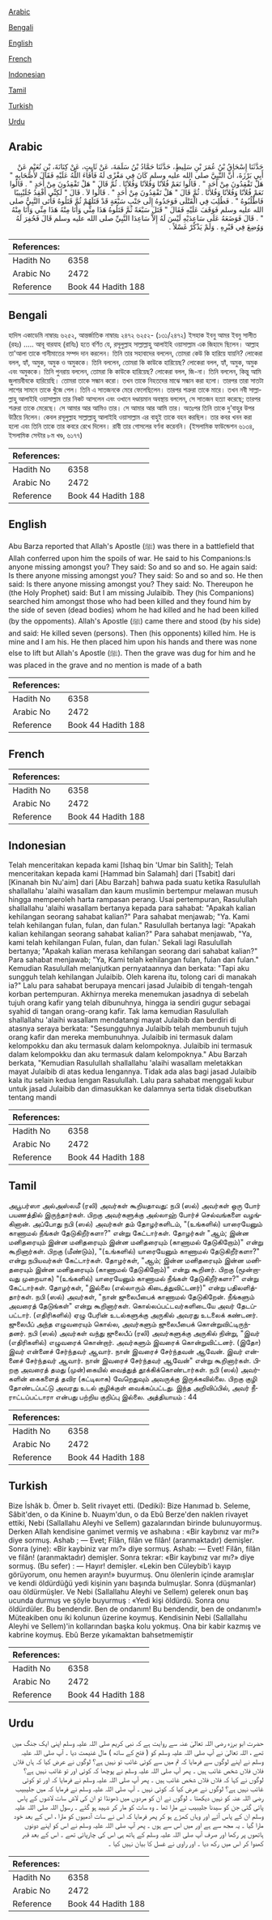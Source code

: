[Arabic](#arabic)

[Bengali](#bengali)

[English](#english)

[French](#french)

[Indonesian](#indonesian)

[Tamil](#tamil)

[Turkish](#turkish)

[Urdu](#urdu)

## Arabic


<div dir="rtl" lang="ar" style={{fontSize:'larger',backgroundColor:'#f8f9fa',padding:20}}>
حَدَّثَنَا إِسْحَاقُ بْنُ عُمَرَ بْنِ سَلِيطٍ، حَدَّثَنَا حَمَّادُ بْنُ سَلَمَةَ، عَنْ ثَابِتٍ، عَنْ كِنَانَةَ، بْنِ نُعَيْمٍ عَنْ أَبِي بَرْزَةَ، أَنَّ النَّبِيَّ صلى الله عليه وسلم كَانَ فِي مَغْزًى لَهُ فَأَفَاءَ اللَّهُ عَلَيْهِ فَقَالَ لأَصْحَابِهِ ‏"‏ هَلْ تَفْقِدُونَ مِنْ أَحَدٍ ‏"‏ ‏.‏ قَالُوا نَعَمْ فُلاَنًا وَفُلاَنًا وَفُلاَنًا ‏.‏ ثُمَّ قَالَ ‏"‏ هَلْ تَفْقِدُونَ مِنْ أَحَدٍ ‏"‏ ‏.‏ قَالُوا نَعَمْ فُلاَنًا وَفُلاَنًا وَفُلاَنًا ‏.‏ ثُمَّ قَالَ ‏"‏ هَلْ تَفْقِدُونَ مِنْ أَحَدٍ ‏"‏ ‏.‏ قَالُوا لاَ ‏.‏ قَالَ ‏"‏ لَكِنِّي أَفْقِدُ جُلَيْبِيبًا فَاطْلُبُوهُ ‏"‏ ‏.‏ فَطُلِبَ فِي الْقَتْلَى فَوَجَدُوهُ إِلَى جَنْبِ سَبْعَةٍ قَدْ قَتَلَهُمْ ثُمَّ قَتَلُوهُ فَأَتَى النَّبِيُّ صلى الله عليه وسلم فَوَقَفَ عَلَيْهِ فَقَالَ ‏"‏ قَتَلَ سَبْعَةً ثُمَّ قَتَلُوهُ هَذَا مِنِّي وَأَنَا مِنْهُ هَذَا مِنِّي وَأَنَا مِنْهُ ‏"‏ ‏.‏ قَالَ فَوَضَعَهُ عَلَى سَاعِدَيْهِ لَيْسَ لَهُ إِلاَّ سَاعِدَا النَّبِيِّ صلى الله عليه وسلم قَالَ فَحُفِرَ لَهُ وَوُضِعَ فِي قَبْرِهِ ‏.‏ وَلَمْ يَذْكُرْ غَسْلاً ‏.‏
</div>
<div style={{backgroundColor:'#f8f9fa',padding:20, marginBottom: 10}}><table> <thead> <tr> <th>References:</th> <th></th> </tr> </thead> <tbody><tr><td>Hadith No</td><td>6358</td></tr><tr><td>Arabic No</td><td>2472</td></tr><tr><td>Reference</td><td>Book 44 Hadith 188</td></tr></tbody></table></div>

## Bengali


<div dir="ltr" lang="bn" style={{fontSize:'larger',backgroundColor:'#f8f9fa',padding:20}}>
হাদিস একাডেমি নাম্বারঃ ৬২৫২, আন্তর্জাতিক নাম্বারঃ ২৪৭২ ৬২৫২- (১৩১/২৪৭২) ইসহাক ইবনু আমর ইবনু সালীত (রহঃ) ..... আবূ বারযাহ (রাযিঃ) হতে বর্ণিত যে, রসূলুল্লাহ সাল্লাল্লাহু আলাইহি ওয়াসাল্লাম এক জিহাদে ছিলেন। আল্লাহ তা'আলা তাকে গানীমাতের সম্পদ দান করলেন। তিনি তার সহাবাদের বললেন, তোমরা কেউ কি হারিয়ে যায়নি? লোকেরা বলল, হ্যাঁ, অমুক, অমুক ও অমুককে। তিনি বললেন, তোমরা কি কাউকে হারিয়েছ? লোকেরা বলল, হ্যাঁ, অমুক, অমুক এবং অমুককে। তিনি পুনরায় বললেন, তোমরা কি কাউকে হারিয়েছ? লোকেরা বলল, জি-না। তিনি বললেন, কিন্তু আমি জুলায়বীবকে হারিয়েছি। তোমরা তাকে সন্ধান করো। তখন তাকে নিহতদের মাঝে সন্ধান করা হলো। তারপর তারা সাতটা লাশের সামনে তাকে খুঁজে পেল। তিনি এ সাতজনকে মেরে ফেলেছিলেন। তারপর শত্রুরা তাকে মারে। তখন নবী সাল্লাল্লাহু আলাইহি ওয়াসাল্লাম তার নিকট আসলেন এবং ওখানে দণ্ডায়মান অবস্থায় বললেন, সে সাতজন হত্যা করেছে; তারপর শত্রুরা তাকে মেরেছে। সে আমার আর আমিও তার। সে আমার আর আমি তার। অতঃপর তিনি তাকে দু’বাহুর উপর উঠিয়ে নিলেন। কেবল রসূলুল্লাহ সাল্লাল্লাহু আলাইহি ওয়াসাল্লাম এর বাহুই তাকে বহন করছিল। তার কবর খনন করা হলো এবং তিনি তাকে তার কবরে রেখে দিলেন। রাবী তার গোসলের বর্ণনা করেননি। (ইসলামিক ফাউন্ডেশন ৬১৩৪, ইসলামিক সেন্টার ৮ম খণ্ড, ৬১৭৭)
</div>
<div style={{backgroundColor:'#f8f9fa',padding:20, marginBottom: 10}}><table> <thead> <tr> <th>References:</th> <th></th> </tr> </thead> <tbody><tr><td>Hadith No</td><td>6358</td></tr><tr><td>Arabic No</td><td>2472</td></tr><tr><td>Reference</td><td>Book 44 Hadith 188</td></tr></tbody></table></div>

## English


<div dir="ltr" lang="en" style={{fontSize:'larger',backgroundColor:'#f8f9fa',padding:20}}>
Abu Barza reported that Allah's Apostle (ﷺ) was there in a battlefield that Allah conferred upon him the spoils of war. He said to his Companions:Is anyone missing amongst you? They said: So and so and so. He again said: Is there anyone missing amongst you? They said: So and so and so. He then said: Is there anyone missing amongst you? They said: No. Thereupon he (the Holy Prophet) said: But I am missing Julaibib. They (his Companions) searched him amongst those who had been killed and they found him by the side of seven (dead bodies) whom he had killed and he had been killed (by the oppoments). Allah's Apostle (ﷺ) came there and stood (by his side) and said: He killed seven (persons). Then (his opponents) killed him. He is mine and I am his. He then placed him upon his hands and there was none else to lift but Allah's Apostle (ﷺ). Then the grave was dug for him and he was placed in the grave and no mention is made of a bath
</div>
<div style={{backgroundColor:'#f8f9fa',padding:20, marginBottom: 10}}><table> <thead> <tr> <th>References:</th> <th></th> </tr> </thead> <tbody><tr><td>Hadith No</td><td>6358</td></tr><tr><td>Arabic No</td><td>2472</td></tr><tr><td>Reference</td><td>Book 44 Hadith 188</td></tr></tbody></table></div>

## French


<div dir="ltr" lang="fr" style={{fontSize:'larger',backgroundColor:'#f8f9fa',padding:20}}>

</div>
<div style={{backgroundColor:'#f8f9fa',padding:20, marginBottom: 10}}><table> <thead> <tr> <th>References:</th> <th></th> </tr> </thead> <tbody><tr><td>Hadith No</td><td>6358</td></tr><tr><td>Arabic No</td><td>2472</td></tr><tr><td>Reference</td><td>Book 44 Hadith 188</td></tr></tbody></table></div>

## Indonesian


<div dir="ltr" lang="id" style={{fontSize:'larger',backgroundColor:'#f8f9fa',padding:20}}>
Telah menceritakan kepada kami [Ishaq bin 'Umar bin Salith]; Telah menceritakan kepada kami [Hammad bin Salamah] dari [Tsabit] dari [Kinanah bin Nu'aim] dari [Abu Barzah] bahwa pada suatu ketika Rasulullah shallallahu 'alaihi wasallam dan kaum muslimin bertempur melawan musuh hingga memperoIeh harta rampasan perang. Usai pertempuran, Rasulullah shallallahu 'alaihi wasallam bertanya kepada para sahabat: "Apakah kalian kehilangan seorang sahabat kalian?" Para sahabat menjawab; "Ya. Kami telah kehilangan fulan, fulan, dan fulan." Rasulullah bertanya lagi: "Apakah kalian kehilangan seorang sahabat kalian?" Para sahabat menjawab, "Ya, kami telah kehilangan Fulan, fulan, dan fulan.' Sekali lagi Rasulullah bertanya; "Apakah kalian merasa kehilangan seorang dari sahabat kalian?" Para sahabat menjawab; "Ya, Kami telah kehilangan fulan, fulan dan fulan." Kemudian Rasulullah melanjutkan pernyataannya dan berkata: "Tapi aku sungguh telah kehilangan Julaibib. Oleh karena itu, tolong cari di manakah ia?" Lalu para sahabat berupaya mencari jasad Julaibib di tengah-tengah korban pertempuran. Akhirnya mereka menemukan jasadnya di sebelah tujuh orang kafir yang telah dibunuhnya, hingga ia sendiri gugur sebagai syahid di tangan orang-orang kafir. Tak lama kemudian Rasulullah shallallahu 'alaihi wasallam mendatangi mayat Julaibib dan berdiri di atasnya seraya berkata: "Sesungguhnya Julaibib telah membunuh tujuh orang kafir dan mereka membunuhnya. Julaibib ini termasuk dalam kelompokku dan aku termasuk dalam kelompoknya. Julaibib ini termasuk dalam kelompokku dan aku termasuk dalam kelompoknya." Abu Barzah berkata, "Kemudian Rasulullah shallallahu 'alaihi wasallam meletakkan mayat Julaibib di atas kedua Iengannya. Tidak ada alas bagi jasad Julaibib kala itu selain kedua lengan Rasulullah. Lalu para sahabat menggali kubur untuk jasad Julaibib dan dimasukkan ke dalamnya serta tidak disebutkan tentang mandi
</div>
<div style={{backgroundColor:'#f8f9fa',padding:20, marginBottom: 10}}><table> <thead> <tr> <th>References:</th> <th></th> </tr> </thead> <tbody><tr><td>Hadith No</td><td>6358</td></tr><tr><td>Arabic No</td><td>2472</td></tr><tr><td>Reference</td><td>Book 44 Hadith 188</td></tr></tbody></table></div>

## Tamil


<div dir="ltr" lang="ta" style={{fontSize:'larger',backgroundColor:'#f8f9fa',padding:20}}>
அபூபர்ஸா அல்அஸ்லமீ (ரலி) அவர்கள் கூறியதாவது: நபி (ஸல்) அவர்கள் ஒரு போர் பயணத்தில் இருந்தார்கள். பிறகு அவர்களுக்கு அல்லாஹ் போர்ச் செல்வங்களை வழங்கினான். அப்போது நபி (ஸல்) அவர்கள் தம் தோழர்களிடம், "(உங்களில்) யாரையேனும் காணாமல் நீங்கள் தேடுகிறீர்களா?" என்று கேட்டார்கள். தோழர்கள் "ஆம்; இன்ன மனிதரையும் இன்ன மனிதரையும் இன்ன மனிதரையும் (காணாமல் தேடுகிறோம்)" என்று கூறினார்கள். பிறகு (மீண்டும்), "(உங்களில்) யாரையேனும் காணாமல் தேடுகிறீர்களா?" என்று நபியவர்கள் கேட்டார்கள். தோழர்கள், "ஆம்; இன்ன மனிதரையும் இன்ன மனிதரையும் இன்ன மனிதரையும் (காணாமல் தேடுகிறோம்)" என்று கூறினர். பிறகு (மூன்றாவது முறையாக) "(உங்களில்) யாரையேனும் காணாமல் நீங்கள் தேடுகிறீர்களா?" என்று கேட்டார்கள். தோழர்கள், "இல்லை (எல்லாரும் கிடைத்துவிட்டனர்)" என்று பதிலளித்தார்கள். நபி (ஸல்) அவர்கள், "நான் ஜுலைபீபைக் காணாமல் தேடுகிறேன். நீங்களும் அவரைத் தேடுங்கள்" என்று கூறினார்கள். கொல்லப்பட்டவர்களிடையே அவர் தேடப்பட்டார். (எதிரிகளில்) ஏழு பேரின் உடல்களுக்கு அருகில் அவரது உடலைக் கண்டனர். ஜுலைபீப் அந்த எழுவரையும் கொல்ல, அவர்களும் ஜுலைபீபைக் கொன்றுவிட்டிருந்தனர். நபி (ஸல்) அவர்கள் வந்து ஜுலைபீப் (ரலி) அவர்களுக்கு அருகில் நின்று, "இவர் (எதிரிகளில்) எழுவரைக் கொன்றார். அவர்களும் இவரைக் கொன்றுவிட்டனர். (இதோ) இவர் என்னைச் சேர்ந்தவர் ஆவார். நான் இவரைச் சேர்ந்தவன் ஆவேன். இவர் என்னைச் சேர்ந்தவர் ஆவார். நான் இவரைச் சேர்ந்தவர் ஆவேன்" என்று கூறினார்கள். பிறகு அவரைத் தமது (முன்)கையில் வைத்துத் தூக்கிக்கொண்டார்கள். நபி (ஸல்) அவர்களின் கைகளைத் தவிர (கட்டிலாக) வேறெதுவும் அவருக்கு இருக்கவில்லை. பிறகு குழி தோண்டப்பட்டு அவரது உடல் குழிக்குள் வைக்கப்பட்டது. இந்த அறிவிப்பில், அவர் நீராட்டப்பட்டாரா என்பது பற்றிய குறிப்பு இல்லை. அத்தியாயம் : 44
</div>
<div style={{backgroundColor:'#f8f9fa',padding:20, marginBottom: 10}}><table> <thead> <tr> <th>References:</th> <th></th> </tr> </thead> <tbody><tr><td>Hadith No</td><td>6358</td></tr><tr><td>Arabic No</td><td>2472</td></tr><tr><td>Reference</td><td>Book 44 Hadith 188</td></tr></tbody></table></div>

## Turkish


<div dir="ltr" lang="tr" style={{fontSize:'larger',backgroundColor:'#f8f9fa',padding:20}}>
Bize İshâk b. Ömer b. Selit rivayet etti. (Dediki): Bize Hanımad b. Seleme, Sâbit'den, o da Kinine b. Nuaym'dun, o da Ebû Berze'den naklen rivayet ettiki, Nebi (Sallallahu Aleyhi ve Sellem) gazalarından birinde bulunuyormuş. Derken Allah kendisine ganimet vermiş ve ashabına : «Bir kaybınız var mı?» diye sormuş. Ashab ; — Evet; Filân, filân ve filân! (aranmaktadır) demişler. Sonra (yine): «Bir kaybiniz var mı?» diye sormuş. Ashab: — Evet! Filân, filân ve filân! (aranmaktadır) demişler. Sonra tekrar: «Bir kaybınız var mı?» diye sormuş. (Bu sefer) : — Hayır! demişler. «Lekin ben Cüleybib'i kayıp görüyorum, onu hemen arayın!» buyurmuş. Onu ölenlerin içinde aramışlar ve kendi öldürdüğü yedi kişinin yanı başında bulmuşlar. Sonra (düşmanlar) oau öldürmüşler. Ve Nebi (Sallallahu Aleyhi ve Sellem) gelerek onun baş ucunda durmuş ve şöyle buyurmuş : «Yedi kişi öldürdü. Sonra onu öldürdüler. Bu bendendir. Ben de ondanım! Bu bendendir, ben de ondanım!» Müteakiben onu iki kolunun üzerine koymuş. Kendisinin Nebi (Sallallahu Aleyhi ve Sellem)'in kollarından başka kolu yokmuş. Ona bir kabir kazmış ve kabrine koymuş. Ebû Berze yıkamaktan bahsetmemiştir
</div>
<div style={{backgroundColor:'#f8f9fa',padding:20, marginBottom: 10}}><table> <thead> <tr> <th>References:</th> <th></th> </tr> </thead> <tbody><tr><td>Hadith No</td><td>6358</td></tr><tr><td>Arabic No</td><td>2472</td></tr><tr><td>Reference</td><td>Book 44 Hadith 188</td></tr></tbody></table></div>

## Urdu


<div dir="rtl" lang="ur" style={{fontSize:'larger',backgroundColor:'#f8f9fa',padding:20}}>
حضرت ابو برزہ رضی اللہ تعالیٰ عنہ سے روایت ہے کہ نبی کریم صلی اللہ علیہ وسلم اپنی ایک جنگ میں تھے ، اللہ تعالیٰ نے آپ صلی اللہ علیہ وسلم کو ( فتح کے ساتھ ) مال غنیمت دیا ۔ آپ صلی اللہ علیہ وسلم نے اپنے لوگوں سے فرمایا کہ تم میں سے کوئی غائب تو نہیں ہے؟ لوگوں نے عرض کیا کہ ہاں فلاں فلاں فلاں شخص غائب ہیں ۔ پھر آپ صلی اللہ علیہ وسلم نے پوچھا کہ کوئی اور تو غائب نہیں ہے؟ لوگوں نے کہا کہ فلاں فلاں شخص غائب ہیں ۔ پھر آپ صلی اللہ علیہ وسلم نے فرمایا کہ اور تو کوئی غائب نہیں ہے؟ لوگوں نے عرض کیا کہ کوئی نہیں ۔ آپ صلی اللہ علیہ وسلم نے فرمایا کہ میں جلیبیب رضی اللہ عنہ کو نہیں دیکھتا ۔ لوگوں نے ان کو مردوں میں ڈھونڈا تو ان کی لاش سات لاشوں کے پاس پائی گئی جن کو سیدنا جلیبیب نے مارا تھا ۔ وہ سات کو مار کر شہید ہو گئے ۔ رسول اللہ صلی اللہ علیہ وسلم ان کے پاس آئے اور وہاں کھڑے ہو کر پھر فرمایا کہ اس نے سات آدمیوں کو مارا ، اس کے بعد خود مارا گیا ۔ یہ مجھ سے ہے اور میں اس سے ہوں ۔ پھر آپ صلی اللہ علیہ وسلم نے اس کو اپنے دونوں ہاتھوں پر رکھا اور صرف آپ صلی اللہ علیہ وسلم کے ہاتھ ہی اس کی چارپائی تھے ۔ اس کے بعد قبر کھدوا کر اس میں رکھ دیا ۔ اور راوی نے غسل کا بیان نہیں کیا ۔
</div>
<div style={{backgroundColor:'#f8f9fa',padding:20, marginBottom: 10}}><table> <thead> <tr> <th>References:</th> <th></th> </tr> </thead> <tbody><tr><td>Hadith No</td><td>6358</td></tr><tr><td>Arabic No</td><td>2472</td></tr><tr><td>Reference</td><td>Book 44 Hadith 188</td></tr></tbody></table></div>